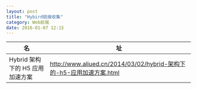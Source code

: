 ```yaml
---
layout: post
title: "Hybird链接收集"
category: Web前端
date: 2016-01-07 12:15
---
```


 
名|址
----|---- 
Hybrid 架构下的 H5 应用加速方案 | <http://www.aliued.cn/2014/03/02/hybrid-架构下的-h5-应用加速方案.html>

 